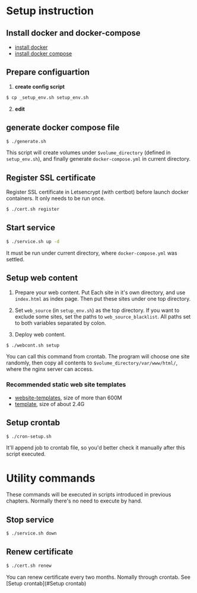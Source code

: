 # Setup instruction

## Install docker and docker-compose

* [install docker](https://docs.docker.com/engine/install/ubuntu/)
* [install docker compose](https://docs.docker.com/compose/install/compose-plugin/#installing-compose-on-linux-systems)

## Prepare configuartion
1. **create config script**

```bash
$ cp _setup_env.sh setup_env.sh
```

2. **edit**

## generate docker compose file

```bash
$ ./generate.sh
```

This script will create volumes under `$volume_directory` (defined in `setup_env.sh`), and finally generate `docker-compose.yml` in current directory.

## Register SSL certificate

Register SSL certificate in Letsencrypt (with certbot) before launch docker containers. It only needs to be run once.

```bash
$ ./cert.sh register
```

## Start service

```bash
$ ./service.sh up -d
```

It must be run under current directory, where `docker-compose.yml` was settled.

## Setup web content

1. Prepare your web content. Put Each site in it's own directory, and use `index.html` as index page. Then put these sites under one top directory.

2. Set `web_source` (in `setup_env.sh`) as the top directory. If you want to exclude some sites, set the paths to `web_source_blacklist`. All paths set to both variables separated by colon.

3. Deploy web content. 

```bash
$ ./webcont.sh setup
```

You can call this command from crontab. The program will choose one site randomly, then copy all contents to `$volume_directory/var/www/html/`, where the nginx server can access.

### Recommended static web site templates
* [website-templates](https://github.com/learning-zone/website-templates), size of more than 600M
* [template](https://github.com/toidicode/template), size of about 2.4G

## Setup crontab

```bash
$ ./cron-setup.sh
```

It'll append job to crontab file, so you'd better check it manually after this script executed.

# Utility commands

These commands will be executed in scripts introduced in previous chapters. Normally there's no need to execute by hand.

## Stop service

```bash
$ ./service.sh down
```

## Renew certificate

```bash
$ ./cert.sh renew
```

You can renew certificate every two months. Nomally through crontab. See [Setup crontab](#Setup crontab)

